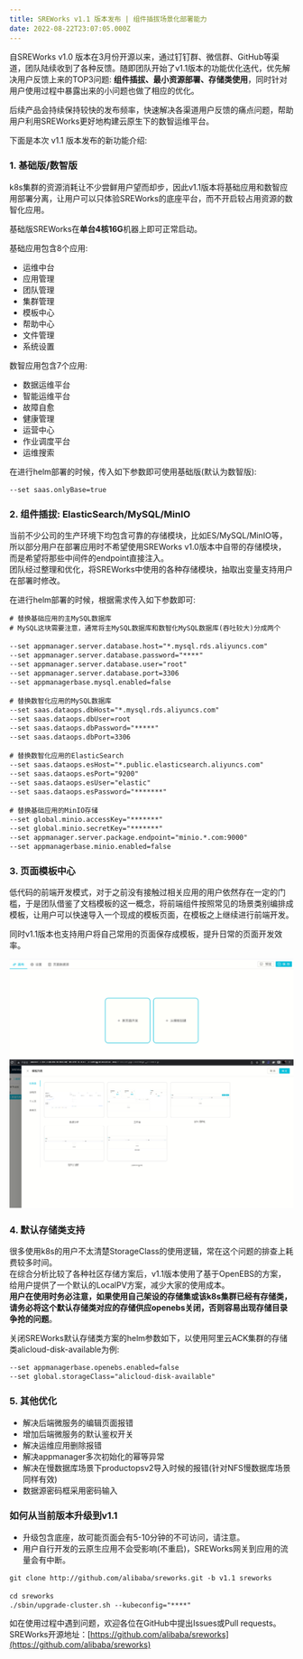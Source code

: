 ```yaml
---
title: SREWorks v1.1 版本发布 | 组件插拔场景化部署能力
date: 2022-08-22T23:07:05.000Z
---
```


自SREWorks v1.0 版本在3月份开源以来，通过钉钉群、微信群、GitHub等渠道，团队陆续收到了各种反馈。随即团队开始了v1.1版本的功能优化迭代，优先解决用户反馈上来的TOP3问题: **组件插拔、最小资源部署、存储类使用**，同时针对用户使用过程中暴露出来的小问题也做了相应的优化。

后续产品会持续保持较快的发布频率，快速解决各渠道用户反馈的痛点问题，帮助用户利用SREWorks更好地构建云原生下的数智运维平台。

下面是本次 v1.1 版本发布的新功能介绍: 

<a name="jVBkA"></a>

### 1. 基础版/数智版

k8s集群的资源消耗让不少尝鲜用户望而却步，因此v1.1版本将基础应用和数智应用部署分离，让用户可以只体验SREWorks的底座平台，而不开启较占用资源的数智化应用。

基础版SREWorks在**单台4核16G**机器上即可正常启动。

基础应用包含8个应用: 

- 运维中台
- 应用管理
- 团队管理
- 集群管理
- 模板中心
- 帮助中心
- 文件管理
- 系统设置

数智应用包含7个应用:

- 数据运维平台
- 智能运维平台
- 故障自愈
- 健康管理
- 运营中心
- 作业调度平台
- 运维搜索

在进行helm部署的时候，传入如下参数即可使用基础版(默认为数智版):
```
--set saas.onlyBase=true
```

<a name="daZ6i"></a>

### 2. 组件插拔: ElasticSearch/MySQL/MinIO

当前不少公司的生产环境下均包含可靠的存储模块，比如ES/MySQL/MinIO等，所以部分用户在部署应用时不希望使用SREWorks v1.0版本中自带的存储模块，而是希望将那些中间件的endpoint直接注入。<br />团队经过整理和优化，将SREWorks中使用的各种存储模块，抽取出变量支持用户在部署时修改。

在进行helm部署的时候，根据需求传入如下参数即可:
```
# 替换基础应用的主MySQL数据库
# MySQL这块需要注意，通常将主MySQL数据库和数智化MySQL数据库(吞吐较大)分成两个

--set appmanager.server.database.host="*.mysql.rds.aliyuncs.com" 
--set appmanager.server.database.password="****"
--set appmanager.server.database.user="root"
--set appmanager.server.database.port=3306
--set appmanagerbase.mysql.enabled=false

# 替换数智化应用的MySQL数据库
--set saas.dataops.dbHost="*.mysql.rds.aliyuncs.com"
--set saas.dataops.dbUser=root
--set saas.dataops.dbPassword="*****"
--set saas.dataops.dbPort=3306

# 替换数智化应用的ElasticSearch
--set saas.dataops.esHost="*.public.elasticsearch.aliyuncs.com"
--set saas.dataops.esPort="9200"
--set saas.dataops.esUser="elastic"
--set saas.dataops.esPassword="*******"

# 替换基础应用的MinIO存储
--set global.minio.accessKey="*******"
--set global.minio.secretKey="*******"
--set appmanager.server.package.endpoint="minio.*.com:9000"
--set appmanagerbase.minio.enabled=false

```

<a name="ZELUF"></a>

### 3. 页面模板中心

低代码的前端开发模式，对于之前没有接触过相关应用的用户依然存在一定的门槛，于是团队借鉴了文档模板的这一概念，将前端组件按照常见的场景类别编排成模板，让用户可以快速导入一个现成的模板页面，在模板之上继续进行前端开发。

同时v1.1版本也支持用户将自己常用的页面保存成模板，提升日常的页面开发效率。

![image.png](./pictures/1661210046371-035f9eba-6261-4957-bf64-97181209bce6.png)<br />![image.png](./pictures/1661210046411-f2b1581d-ffac-48e4-becb-8474a9515137.png)

<a name="SwSOF"></a>

### 
<a name="Aj0EL"></a>

### 4. 默认存储类支持

很多使用k8s的用户不太清楚StorageClass的使用逻辑，常在这个问题的排查上耗费较多时间。<br />在综合分析比较了各种社区存储方案后，v1.1版本使用了基于OpenEBS的方案，给用户提供了一个默认的LocalPV方案，减少大家的使用成本。<br />**用户在使用时务必注意，如果使用自己架设的存储集或该k8s集群已经有存储类，请务必将这个默认存储类对应的存储供应openebs关闭，否则容易出现存储目录争抢的问题**。

关闭SREWorks默认存储类方案的helm参数如下，以使用阿里云ACK集群的存储类alicloud-disk-available为例:
```
--set appmanagerbase.openebs.enabled=false
--set global.storageClass="alicloud-disk-available"
```

<a name="sw91G"></a>

### 5. 其他优化

- 解决后端微服务的编辑页面报错
- 增加后端微服务的默认鉴权开关
- 解决运维应用删除报错
- 解决appmanager多次初始化的幂等异常
- 解决在慢数据库场景下productopsv2导入时候的报错(针对NFS慢数据库场景同样有效)
- 数据源密码框采用密码输入


<a name="IzfXK"></a>

### 如何从当前版本升级到v1.1

- 升级包含底座，故可能页面会有5-10分钟的不可访问，请注意。
- 用户自行开发的云原生应用不会受影响(不重启)，SREWorks网关到应用的流量会有中断。
```
git clone http://github.com/alibaba/sreworks.git -b v1.1 sreworks

cd sreworks
./sbin/upgrade-cluster.sh --kubeconfig="****"
```



如在使用过程中遇到问题，欢迎各位在GitHub中提出Issues或Pull requests。<br />SREWorks开源地址：[https://github.com/alibaba/sreworks](https://github.com/alibaba/sreworks)<br />[<br />](https://yuque.antfin.com/abm/vt2s8x/br0fdf)

